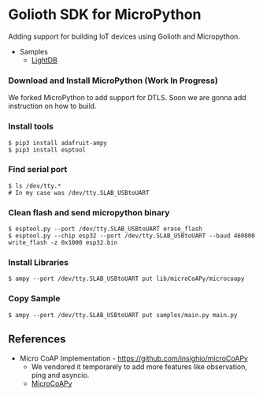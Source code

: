 # Golioth SDK for MicroPython

Adding support for building IoT devices using Golioth and Micropython.

- Samples
  - [LightDB](./samples/main.py)

### Download and Install MicroPython (Work In Progress)

We forked MicroPython to add support for DTLS. Soon we are gonna add instruction on how to build.

### Install tools

```
$ pip3 install adafruit-ampy
$ pip3 install esptool
```

### Find serial port

```
$ ls /dev/tty.*
# In my case was /dev/tty.SLAB_USBtoUART
```

### Clean flash and send micropython binary

```
$ esptool.py --port /dev/tty.SLAB_USBtoUART erase_flash
$ esptool.py --chip esp32 --port /dev/tty.SLAB_USBtoUART --baud 460800 write_flash -z 0x1000 esp32.bin
```

### Install Libraries

```
$ ampy --port /dev/tty.SLAB_USBtoUART put lib/microCoAPy/microcoapy
```

### Copy Sample

```
$ ampy --port /dev/tty.SLAB_USBtoUART put samples/main.py main.py
```

## References

- Micro CoAP Implementation - https://github.com/insighio/microCoAPy
  - We vendored it temporarely to add more features like observation, ping and asyncio.
  - [MicroCoAPy](./lib/microCoAPy)
